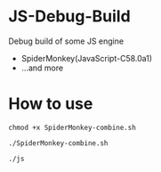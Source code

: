 # JS-Debug-Build
Debug build of some JS engine
* SpiderMonkey(JavaScript-C58.0a1)
* ...and more
# How to use
`chmod +x SpiderMonkey-combine.sh`

`./SpiderMonkey-combine.sh`

`./js`
